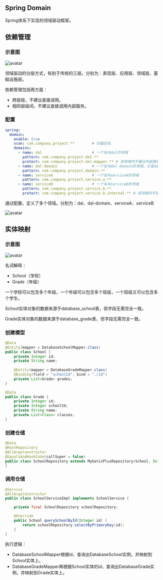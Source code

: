 ## Spring Domain

Spring体系下实现的领域驱动框架。

## 依赖管理

### 示意图

![avatar](https://gitee.com/digital-engine/spring-domain/raw/master/static/img/layer.png)

领域驱动的分层方式，有别于传统的三层。分别为：表现层、应用层、领域层、基础设施层。

依赖管理包括两方面：

- 跨层级，不建议直接调用。
- 相同层级间，不建议直接调用内部服务。

### 配置

```yaml
spring:
  domain:
    enable: true
    scan: com.company.project.**        # 扫描包名
    domains:
      - name: dal                       # 一个名叫dal的领域
        pattern: com.company.project.dal.**
        protect: com.company.project.dal.mapper.** # 该领域内不建议外部直接调用的服务
      - name: dal-domain                # 一个名叫dal-domain的领域，它是dal的子域
        pattern: com.company.project.domain.**
      - name: serviceA                  # 一个名叫serviceA的领域
        pattern: com.company.project.service.a.**
      - name: serviceB                  # 一个名叫serviceB的领域
        pattern: com.company.project.service.b.**
        protect: com.company.project.service.b.internal.** # 该领域内不建议外部直接调用的服务
```

通过配置，定义了多个领域。分别为：dal、dal-domain、serviceA、serviceB

![avatar](https://gitee.com/digital-engine/spring-domain/raw/master/static/img/divide.png)

## 实体映射

### 示意图

![avatar](https://gitee.com/digital-engine/spring-domain/raw/master/static/img/entity.png)

名词解释：

- School（学校）
- Grade（年级）

一个学校可以包含多个年级，一个年级可以包含多个班级，一个班级又可以包含多个学生。

School实体对象的数据来源于database_school表，但字段无需完全一致。

Grade实体对象的数据来源于database_grade表，但字段无需完全一致。

### 创建模型

```java
@Data
@Entity(mapper = DatabaseSchoolMapper.class)
public class School {
    private Integer id;
    private String name;
    
    @Entity(mapper = DatabaseGradeMapper.class)
    @Binding(field = "schoolId", bind = "./id")
    private List<Grade> grades;
}
```

```java
@Data
public class Grade {
    private Integer id;
    private Integer schoolId;
    private String name;
	private List<Class> classes;
}
```

### 创建仓储

```java
@Data
@RootRepository
@AllArgsConstructor
@EqualsAndHashCode(callSuper = false)
public class SchoolRepository extends MybatisPlusRepository<School, Integer> {
}
```

### 调用仓储

```java
@Service
@AllArgsConstructor
public class SchoolServiceImpl implements SchoolService {

    private final SchoolRepository schoolRepository;

    @Override
    public School querySchoolById(Integer id) {
		return schoolRepository.selectByPrimaryKey(id);
    }
}
```

执行逻辑：

- DatabaseSchoolMapper根据id，查询出DatabaseSchool实例，并映射到School实体上。
- DatabaseGradeMapper再根据School实体的id，查询出DatabaseGrade实例，并映射到Grade实体上。